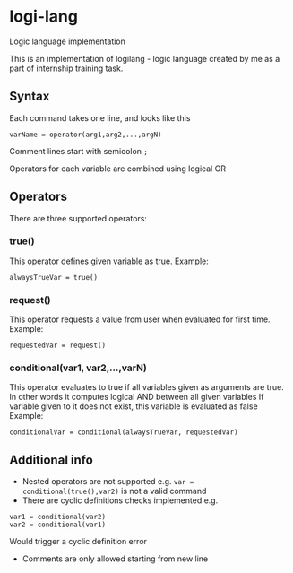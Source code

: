 # logi-lang
Logic language implementation

This is an implementation of logilang - logic language created by me as a part of internship training task.
## Syntax
Each command takes one line, and looks like this

`varName = operator(arg1,arg2,...,argN)`

Comment lines start with semicolon `;`

Operators for each variable are combined using logical OR

## Operators
There are three supported operators:
### true()
This operator defines given variable as true.
Example:

`alwaysTrueVar = true()`

### request()
This operator requests a value from user when evaluated for first time.
Example:

`requestedVar = request()`

### conditional(var1, var2,...,varN)
This operator evaluates to true if all variables given as arguments are true. In other words it computes logical AND between all given variables
If variable given to it does not exist, this variable is evaluated as false
Example:

`conditionalVar = conditional(alwaysTrueVar, requestedVar)`

## Additional info
* Nested operators are not supported e.g. `var = conditional(true(),var2)` is not a valid command
* There are cyclic definitions checks implemented e.g.
```
var1 = conditional(var2)
var2 = conditional(var1)
```
Would trigger a cyclic definition error
* Comments are only allowed starting from new line
